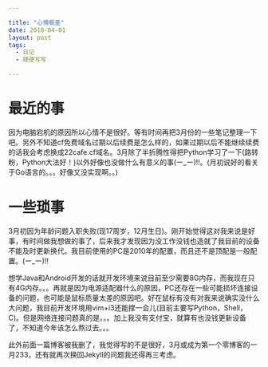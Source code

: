```yaml
---

title: "心情极差"
date: 2018-04-01
layout: post
tags:
  - 日记
  - 随便写写

---
```


最近的事
========

因为电脑宕机的原因所以心情不是很好。等有时间再把3月份的一些笔记整理一下吧。另外不知道cf免费域名过期以后续费是怎么样的，如果过期以后不能继续续费的话我会考虑换成22cafe.cf域名。3月除了半折腾性得把Python学习了一下(路转粉，Python大法好！)以外好像也没做什么有意义的事(ー_ー)!!。(月初说好的看关于Go语言的。。。好像又没实现啊。。)

一些琐事
========

3月初因为年龄问题入职失败(现17周岁，12月生日)。刚开始觉得这对我来说是好事，有时间做我想做的事了，后来我才发现因为没工作没钱也造就了我目前的设备不能及时更新换代。我目前使用的PC是2010年的配置，而且还不是顶配是一般配置。(ー_ー)!!

想学Java和Android开发的话就开发环境来说目前至少需要8G内存，而我现在只有4G内存。。。再就是因为电源适配器什么的原因，PC还存在一些可能损坏连接设备的问题，也可能是鼠标质量太差的原因吧。好在鼠标有没有对我来说确实没什么大问题，我目前开发环境用vim+i3还能撑一会儿(目前主要写Python，Shell，C)。但是网络连接问题真的是。。。加上我没有支付宝，就算有也没钱更新设备了，不知道今年该怎么熬过去。。。

此外前面一篇博客被我删了，我觉得写的不是很好，3月或成为第一个零博客的一月233，还有就再次换回Jekyll的问题我还得再三考虑。
